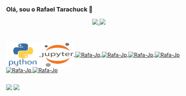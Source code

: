 ### Olá, sou o Rafael Tarachuck 👋
<div align="center">
  <a href="https://github.com/RafaelTarachuck">
  <img height="150em" src="https://github-readme-stats.vercel.app/api?username=RafaelTarachuck&show_icons=true&theme=dark&include_all_commits=true&count_private=true"/>
  <img height="150em" src="https://github-readme-stats.vercel.app/api/top-langs/?username=RafaelTarachuck&layout=compact&langs_count=7&theme=dark"/>
</div>
  
 ##
 
  <div style="display: inline_block"><br>
  <img align="center" alt="Rafa-Jp" height="65" width="90" src="https://github.com/devicons/devicon/blob/master/icons/python/python-original-wordmark.svg"> 
  <img align="center" alt="Rafa-Jp" height="65" width="90" src="https://github.com/devicons/devicon/blob/master/icons/jupyter/jupyter-original-wordmark.svg">
  <img align="center" alt="Rafa-Jp" height="65" width="90" src="https://cdn.jsdelivr.net/gh/devicons/devicon/icons/vscode/vscode-original-wordmark.svg" />
  <img align="center" alt="Rafa-Jp" height="65" width="90" src="https://cdn.jsdelivr.net/gh/devicons/devicon/icons/pandas/pandas-original.svg" />
  <img align="center" alt="Rafa-Jp" height="65" width="90" src="https://cdn.jsdelivr.net/gh/devicons/devicon/icons/numpy/numpy-original.svg" />
  <img align="center" alt="Rafa-Jp" height="65" width="90" src="https://cdn.jsdelivr.net/gh/devicons/devicon/icons/tensorflow/tensorflow-original.svg" />
  <img align="center" alt="Rafa-Jp" height="65" width="90" src="https://cdn.jsdelivr.net/gh/devicons/devicon/icons/postgresql/postgresql-original-wordmark.svg" />
  <img align="center" alt="Rafa-Jp" height="65" width="90" src="https://cdn.jsdelivr.net/gh/devicons/devicon/icons/mongodb/mongodb-plain-wordmark.svg" />
  </div>
  
  ##
  
  <div> 
 <a href = "mailto:rafaeltarachuck@gmail.com"><img src="https://img.shields.io/badge/-Gmail-%23333?style=for-the-badge&logo=gmail&logoColor=white" target="_blank"></a>
 <a href="https://www.linkedin.com/in/rafael-alves-tarachuck-5105b4196/" target="_blank"><img src="https://img.shields.io/badge/-LinkedIn-%230077B5?style=for-the-badge&logo=linkedin&logoColor=white" target="_blank"></a> 
 </div>

